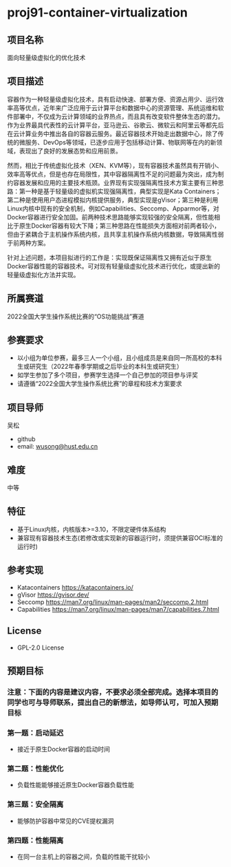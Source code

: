 # proj91-container-virtualization

## 项目名称 ##

面向轻量级虚拟化的优化技术

## 项目描述 ##

容器作为一种轻量级虚拟化技术，具有启动快速、部署方便、资源占用少、运行效率高等优点，近年来广泛应用于云计算平台和数据中心的资源管理、系统运维和软件部署中，不仅成为云计算领域的业界热点，而且具有改变软件整体生态的潜力。作为业界最具代表性的云计算平台，亚马逊云、谷歌云、微软云和阿里云等都先后在云计算业务中推出各自的容器云服务。最近容器技术开始走出数据中心，除了传统的微服务、DevOps等领域，已逐步应用于包括移动计算、物联网等在内的新领域，表现出了良好的发展态势和应用前景。

然而，相比于传统虚拟化技术（XEN、KVM等），现有容器技术虽然具有开销小、效率高等优点，但是也存在局限性，其中容器隔离性不足的问题最为突出，成为制约容器发展和应用的主要技术瓶颈。业界现有实现强隔离性技术方案主要有三种思路：第一种是基于轻量级的虚拟机实现强隔离性，典型实现是Kata Containers；第二种是使用用户态进程模拟内核提供服务，典型实现是gVisor；第三种是利用Linux内核中现有的安全机制，例如Capabilities、Seccomp、Apparmor等，对Docker容器进行安全加固。前两种技术思路能够实现较强的安全隔离，但性能相比于原生Docker容器有较大下降；第三种思路在性能损失方面相对前两者较小，但由于紧耦合于主机操作系统内核，且共享主机操作系统内核数据，导致隔离性弱于前两种方案。

针对上述问题，本项目拟进行的工作是：实现既保证隔离性又拥有近似于原生Docker容器性能的容器技术。可对现有轻量级虚拟化技术进行优化，或提出新的轻量级虚拟化方法并实现。

## 所属赛道 ##

2022全国大学生操作系统比赛的“OS功能挑战”赛道

## 参赛要求 ##

- 以小组为单位参赛，最多三人一个小组，且小组成员是来自同一所高校的本科生或研究生（2022年春季学期或之后毕业的本科生或研究生）
- 如学生参加了多个项目，参赛学生选择一个自己参加的项目参与评奖
- 请遵循“2022全国大学生操作系统比赛”的章程和技术方案要求

## 项目导师 ##

吴松

- github
- email: wusong@hust.edu.cn

## 难度 ##

中等

## 特征 ##

- 基于Linux内核，内核版本>=3.10，不限定硬件体系结构
- 兼容现有容器技术生态(若修改或实现新的容器运行时，须提供兼容OCI标准的运行时)

## 参考实现 ##

- Katacontainers https://katacontainers.io/
- gVisor https://gvisor.dev/
- Seccomp https://man7.org/linux/man-pages/man2/seccomp.2.html
- Capabilities https://man7.org/linux/man-pages/man7/capabilities.7.html

## License ##

- GPL-2.0 License

## 预期目标 ##

### 注意：下面的内容是建议内容，不要求必须全部完成。选择本项目的同学也可与导师联系，提出自己的新想法，如导师认可，可加入预期目标 ###

### 第一题：启动延迟 ###

- 接近于原生Docker容器的启动时间

### 第二题：性能优化 ###

- 负载性能能够接近原生Docker容器负载性能

### 第三题：安全隔离 ###

- 能够防护容器中常见的CVE提权漏洞

### 第四题：性能隔离 ###

- 在同一台主机上的容器之间，负载的性能干扰较小